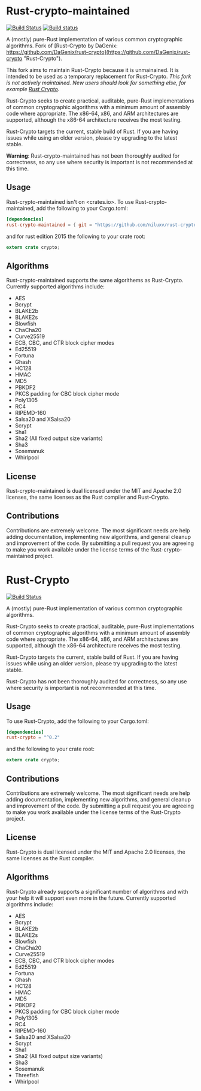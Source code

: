 # Rust-crypto-maintained

[![Build Status](https://travis-ci.org/niluxv/rust-crypto.png?branch=master)](https://travis-ci.org/niluxv/rust-crypto)
[![Build status](https://ci.appveyor.com/api/projects/status/fi5an9e3lasjkx00?svg=true)](https://ci.appveyor.com/project/niluxv/rust-crypto)

A (mostly) pure-Rust implementation of various common cryptographic algorithms.
Fork of [Rust-Crypto by DaGenix: https://github.com/DaGenix/rust-crypto](https://github.com/DaGenix/rust-crypto "Rust-Crypto").

This fork aims to maintain Rust-Crypto because it is unmainained. It is intended to be used as a temporary replacement for Rust-Crypto. _This fork is not actively maintained. New users should look for something else, for example [Rust Crypto](https://github.com/RustCrypto)._

Rust-Crypto seeks to create practical, auditable, pure-Rust implementations of common cryptographic
algorithms with a minimum amount of assembly code where appropriate. The x86-64, x86, and
ARM architectures are supported, although the x86-64 architecture receives the most testing.

Rust-Crypto targets the current, stable build of Rust.
If you are having issues while using an older version, please try upgrading to the latest stable.

__Warning__: Rust-crypto-maintained has not been thoroughly
audited for correctness, so any use where security is important is not recommended at this time.

## Usage

Rust-crypto-maintained isn't on <crates.io>.
To use Rust-crypto-maintained, add the following to your Cargo.toml:

```toml
[dependencies]
rust-crypto-maintained = { git = "https://github.com/niluxv/rust-crypto", branch = "stable_0.2" }
```

and for rust edition 2015 the following to your crate root:

```rust
extern crate crypto;
```

## Algorithms

Rust-crypto-maintained supports the same algorithems as Rust-Crypto. Currently supported algorithms include:

* AES
* Bcrypt
* BLAKE2b
* BLAKE2s
* Blowfish
* ChaCha20
* Curve25519
* ECB, CBC, and CTR block cipher modes
* Ed25519
* Fortuna
* Ghash
* HC128
* HMAC
* MD5
* PBKDF2
* PKCS padding for CBC block cipher mode
* Poly1305
* RC4
* RIPEMD-160
* Salsa20 and XSalsa20
* Scrypt
* Sha1
* Sha2 (All fixed output size variants)
* Sha3
* Sosemanuk
* Whirlpool

## License

Rust-crypto-maintained is dual licensed under the MIT and Apache 2.0 licenses, the same licenses
as the Rust compiler and Rust-Crypto.

## Contributions

Contributions are extremely welcome. The most significant needs are help
adding documentation, implementing new algorithms,
and general cleanup and improvement of the code. By submitting a pull request you are agreeing to
make you work available under the license
terms of the Rust-crypto-maintained project.

# Rust-Crypto

[![Build Status](https://travis-ci.org/DaGenix/rust-crypto.png?branch=master)](https://travis-ci.org/DaGenix/rust-crypto)

A (mostly) pure-Rust implementation of various common cryptographic algorithms.

Rust-Crypto seeks to create practical, auditable, pure-Rust implementations of common cryptographic
algorithms with a minimum amount of assembly code where appropriate. The x86-64, x86, and
ARM architectures are supported, although the x86-64 architecture receives the most testing.

Rust-Crypto targets the current, stable build of Rust.
If you are having issues while using an older version, please try upgrading to the latest stable.

Rust-Crypto has not been thoroughly
audited for correctness, so any use where security is important is not recommended at this time.

## Usage

To use Rust-Crypto, add the following to your Cargo.toml:

```toml
[dependencies]
rust-crypto = "^0.2"
```

and the following to your crate root:

```rust
extern crate crypto;
```

## Contributions

Contributions are extremely welcome. The most significant needs are help
adding documentation, implementing new algorithms,
and general cleanup and improvement of the code. By submitting a pull request you are agreeing to
make you work available under the license
terms of the Rust-Crypto project.

## License

Rust-Crypto is dual licensed under the MIT and Apache 2.0 licenses, the same licenses
as the Rust compiler.

## Algorithms

Rust-Crypto already supports a significant number of algorithms and with your help
it will support even more in the future. Currently supported algorithms include:

* AES
* Bcrypt
* BLAKE2b
* BLAKE2s
* Blowfish
* ChaCha20
* Curve25519
* ECB, CBC, and CTR block cipher modes
* Ed25519
* Fortuna
* Ghash
* HC128
* HMAC
* MD5
* PBKDF2
* PKCS padding for CBC block cipher mode
* Poly1305
* RC4
* RIPEMD-160
* Salsa20 and XSalsa20
* Scrypt
* Sha1
* Sha2 (All fixed output size variants)
* Sha3
* Sosemanuk
* Threefish
* Whirlpool
